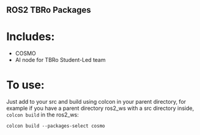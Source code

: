 ## ROS2 TBRo Packages

# Includes: 
- COSMO
- AI node for TBRo Student-Led team

# To use:
Just add to your src and build using colcon in your parent directory, for example if you have a parent directory ros2_ws with a src directory inside, ```colcon build``` in the ros2_ws:

```colcon build --packages-select cosmo```
